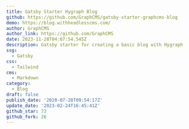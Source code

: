 ```yaml
---
title: Gatsby Starter Hygraph Blog
github: https://github.com/GraphCMS/gatsby-starter-graphcms-blog
demo: https://blog.withheadlesscms.com/
author: GraphCMS
author_link: https://github.com/GraphCMS
date: 2023-11-28T04:07:54.545Z
description: Gatsby starter for creating a basic blog with Hygraph
ssg:
  - Gatsby
css:
  - Tailwind
cms:
  - Markdown
category:
  - Blog
draft: false
publish_date: '2020-07-28T09:54:17Z'
update_date: '2023-02-24T16:45:41Z'
github_star: 73
github_fork: 26
---
```

